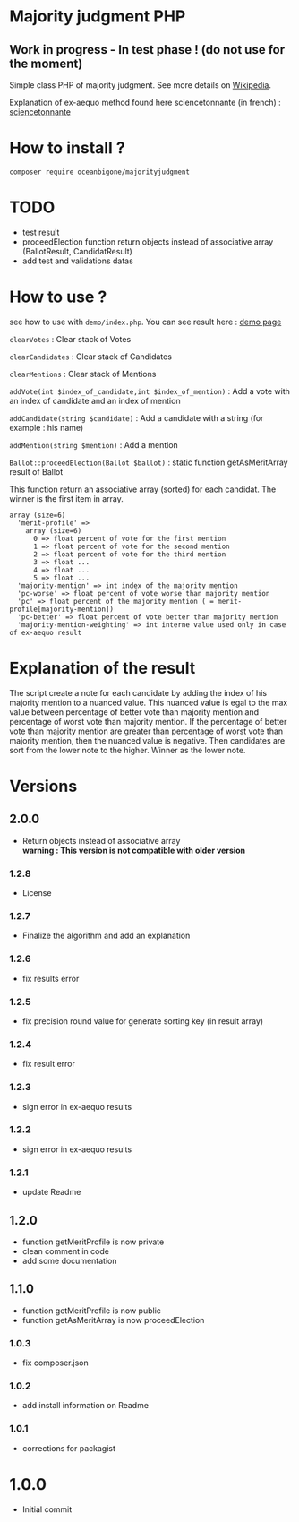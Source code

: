 # Majority judgment PHP 

## Work in progress - In test phase ! (do not use for the moment)

Simple class PHP of majority judgment. See more details on [Wikipedia](https://en.wikipedia.org/wiki/Majority_judgment).

Explanation of ex-aequo method found here sciencetonnante (in french) : [sciencetonnante](https://sciencetonnante.wordpress.com/2016/10/21/reformons-lelection-presidentielle/)

# How to install ?

``` composer require oceanbigone/majorityjudgment ``` 

# TODO
- test result
- proceedElection function return objects instead of associative array (BallotResult, CandidatResult)
- add test and validations datas

# How to use ?

see how to use with ``demo/index.php``.
You can see result here : [demo page](http://majority-judgement-demo.garrot.org)

``clearVotes`` : Clear stack of Votes

``clearCandidates`` : Clear stack of Candidates

``clearMentions`` : Clear stack of Mentions

``addVote(int $index_of_candidate,int $index_of_mention)`` : Add a vote with an index of candidate and an index of mention

``addCandidate(string $candidate)`` : Add a candidate with a string (for example : his name)

``addMention(string $mention)`` : Add a mention

``Ballot::proceedElection(Ballot $ballot)`` : static function getAsMeritArray result of Ballot

This function return an associative array (sorted) for each candidat. The winner is the first item in array.
```
array (size=6)
  'merit-profile' => 
    array (size=6)
      0 => float percent of vote for the first mention
      1 => float percent of vote for the second mention
      2 => float percent of vote for the third mention
      3 => float ...
      4 => float ...
      5 => float ...
  'majority-mention' => int index of the majority mention
  'pc-worse' => float percent of vote worse than majority mention
  'pc' => float percent of the majority mention ( = merit-profile[majority-mention])
  'pc-better' => float percent of vote better than majority mention
  'majority-mention-weighting' => int interne value used only in case of ex-aequo result
```
# Explanation of the result
The script create a note for each candidate by adding the index of his majority mention to a nuanced value. This nuanced value is egal to the max value between percentage of better vote than majority mention and percentage of worst vote than majority mention. 
If the percentage of better vote than majority mention are greater than percentage of worst vote than majority mention, then the nuanced value is negative.
Then candidates are sort from the lower note to the higher. Winner as the lower note.


# Versions

## 2.0.0
- Return objects instead of associative array  
**warning : This version is not compatible with older version**

### 1.2.8
- License

### 1.2.7
- Finalize the algorithm and add an explanation

### 1.2.6
- fix results error

### 1.2.5
- fix precision round value for generate sorting key (in result array)

### 1.2.4
- fix result error

### 1.2.3
- sign error in ex-aequo results

### 1.2.2
- sign error in ex-aequo results

### 1.2.1
- update Readme

## 1.2.0
- function getMeritProfile is now private
- clean comment in code
- add some documentation

## 1.1.0
- function getMeritProfile is now public
- function getAsMeritArray is now proceedElection

### 1.0.3
- fix composer.json 

### 1.0.2
- add install information on Readme

### 1.0.1
- corrections for packagist

# 1.0.0
- Initial commit






